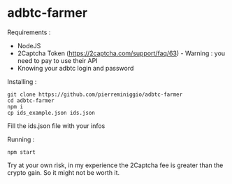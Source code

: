 # adbtc-farmer

Requirements :
- NodeJS
- 2Captcha Token (https://2captcha.com/support/faq/63) - Warning : you need to pay to use their API
- Knowing your adbtc login and password

Installing :
```console
git clone https://github.com/pierreminiggio/adbtc-farmer
cd adbtc-farmer
npm i
cp ids_example.json ids.json
```

Fill the ids.json file with your infos

Running :
```console
npm start
```
Try at your own risk, in my experience the 2Captcha fee is greater than the crypto gain. So it might not be worth it.
